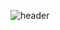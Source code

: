 
![header](https://capsule-render.vercel.app/api?type=blur&color=0:ff9a00,50:ff3d00,100:8e2de2&height=300&section=header&text=hey%20there!_&fontColor=ffd6a5&fontSize=90)

<!--
**misckiua/misckiua** is a ✨ _special_ ✨ repository because its `README.md` (this file) appears on your GitHub profile.

Here are some ideas to get you started:

- 🔭 I’m currently working on ...
- 🌱 I’m currently learning ...
- 👯 I’m looking to collaborate on ...
- 🤔 I’m looking for help with ...
- 💬 Ask me about ...
- 📫 How to reach me: ...
- 😄 Pronouns: ...
- ⚡ Fun fact: ...
-->

